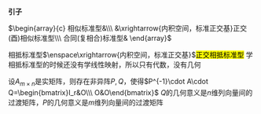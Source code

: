 **引子**

$\begin{array}{c}
相似标准型&\\\ 
&\xrightarrow{内积空间，标准正交基}正交(酉)相似标准型\\\ 
合同(复相合)标准型&
\end{array}$

相抵标准型$\enspace\xrightarrow{内积空间，标准正交基}$<mark>正交相抵标准型</mark>
学相抵标准型的时候还没有学线性映射，所以只有代数，没有几何

设$A_{m\times n}$是实矩阵，则存在非异阵$P,Q$，使得$P^{-1}\cdot A\cdot Q=\begin{bmatrix}I_r&O\\\ O&O\end{bmatrix}$
$Q$的几何意义是$n$维列向量间的过渡矩阵，$P$的几何意义是$m$维列向量间的过渡矩阵
